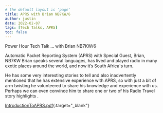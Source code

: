 ```yaml
---
# the default layout is 'page'
title: APRS with Brian NB7KW/6
author: justin
date: 2022-02-07
tags: [Tech Talks, APRS]
toc: false
---
```


Power Hour Tech Talk ... with Brian NB7KW/6

Automatic Packet Reporting System (APRS) with Special Guest, Brian, NB7KW
Brian speaks several languages, has lived and played radio in many exotic places around the world, and now it’s South Africa's turn.
 
He has some very interesting stories to tell and also inadvertently mentioned that he has extensive experience with APRS, so with just a bit of arm twisting he volunteered to share his knowledge and experience with us. Perhaps we can even convince him to share one or two of his Radio Travel story highlights .

[IntroductionToAPRS.pdf](https://github.com/zs6stn/Tech-Talks-and-Documents/raw/main/TechTalks/Documents/IntroductionToAPRS.pdf?raw=true){:target="_blank"}